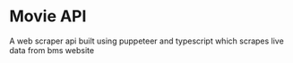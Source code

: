 # Movie API

A web scraper api built using puppeteer and typescript which scrapes live data from bms website

